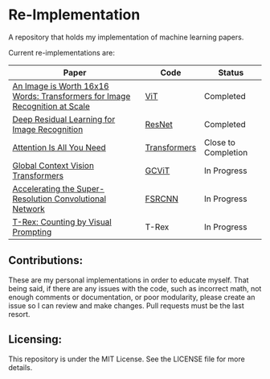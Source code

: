 # Re-Implementation

A repository that holds my implementation of machine learning papers.

Current re-implementations are:

| Paper                                                                                                          | Code                 | Status    |
|----------------------------------------------------------------------------------------------------------------|----------------------|-----------|
| [An Image is Worth 16x16 Words: Transformers for Image Recognition at Scale](https://arxiv.org/abs/2010.11929) | [ViT](./src/vit)     | Completed |
| [Deep Residual Learning for Image Recognition](https://arxiv.org/abs/1512.03385)                               | [ResNet](./src/resnet) | Completed |
| [Attention Is All You Need](https://arxiv.org/abs/1706.03762) | [Transformers](./src/attention) | Close to Completion |
| [Global Context Vision Transformers](https://arxiv.org/abs/2206.09959) | [GCViT](./src/gcvit) | In Progress |
| [Accelerating the Super-Resolution Convolutional Network](https://arxiv.org/abs/1608.00367) | [FSRCNN](./src/fsrcnn) | In Progress |
| [T-Rex: Counting by Visual Prompting](https://arxiv.org/abs/2311.13596) | T-Rex | In Progress |

## Contributions:

These are my personal implementations in order to educate myself. That being said, if there are any issues with the
code, such as incorrect math,
not enough comments or documentation, or poor modularity, please create an issue so I can review and make changes. Pull
requests must be the last resort.

## Licensing:

This repository is under the MIT License. See the LICENSE file for more details.